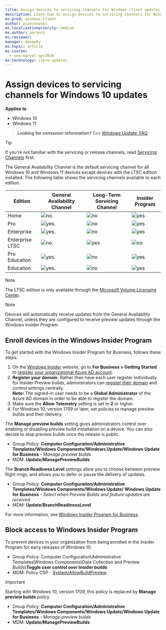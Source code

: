 ```yaml
---
title: Assign devices to servicing channels for Windows client updates
description: Learn how to assign devices to servicing channels for Windows 10 updates locally, by using Group Policy, and by using MDM
ms.prod: windows-client
author: aczechowski
ms.localizationpriority: medium
ms.author: aaroncz
ms.reviewer: 
manager: dougeby
ms.topic: article
ms.custom: 
  - seo-marvel-apr2020
ms.technology: itpro-updates
---
```


# Assign devices to servicing channels for Windows 10 updates


**Applies to**

- Windows 10
- Windows 11


> **Looking for consumer information?** See [Windows Update: FAQ](https://support.microsoft.com/help/12373/windows-update-faq) 

>[!TIP]
>If you're not familiar with the servicing or release channels, read [Servicing Channels](waas-overview.md#servicing-channels) first.

The General Availability Channel is the default servicing channel for all Windows 10 and Windows 11 devices except devices with the LTSC edition installed. The following table shows the servicing channels available to each edition. 

| Edition | General Availability Channel | Long-Term Servicing Channel | Insider Program |
| --- | --- | --- | --- |
| Home | ![no.](images/crossmark.png) | ![no](images/crossmark.png) | ![yes](images/checkmark.png) |
| Pro | ![yes.](images/checkmark.png) | ![no](images/crossmark.png) | ![yes](images/checkmark.png) |
| Enterprise  | ![yes.](images/checkmark.png) | ![no](images/crossmark.png) | ![yes](images/checkmark.png) |
| Enterprise LTSC  | ![no.](images/crossmark.png) | ![yes](images/checkmark.png) | ![no](images/crossmark.png) |
| Pro Education | ![yes.](images/checkmark.png) | ![no](images/crossmark.png) | ![yes](images/checkmark.png) |
| Education  | ![yes.](images/checkmark.png) | ![no](images/crossmark.png) | ![yes](images/checkmark.png) |


>[!NOTE]
>The LTSC edition is only available through the [Microsoft Volume Licensing Center](https://www.microsoft.com/Licensing/servicecenter/default.aspx).

>[!NOTE]
>Devices will automatically receive updates from the General Availability Channel, unless they are configured to receive preview updates through the Windows Insider Program.


## Enroll devices in the Windows Insider Program

To get started with the Windows Insider Program for Business, follows these steps:

1. On the [Windows Insider](https://insider.windows.com) website, go to **For Business > Getting Started** to [register your organizational Azure AD account](https://insider.windows.com/insidersigninaad/).
2. **Register your domain**. Rather than have each user register individually for Insider Preview builds, administrators can [register their domain](https://insider.windows.com/for-business-organization-admin/) and control settings centrally.</br>**Note:** The signed-in user needs to be a **Global Administrator** of the Azure AD domain in order to be able to register the domain.
3. Make sure the **Allow Telemetry** setting is set to **2** or higher.
4. For Windows 10, version 1709 or later, set policies to manage preview builds and their delivery:

The **Manage preview builds** setting gives administrators control over enabling or disabling preview build installation on a device. You can also decide to stop preview builds once the release is public.
* Group Policy: **Computer Configuration/Administrative Templates/Windows Components/Windows Update/Windows Update for Business** - *Manage preview builds*
* MDM: **Update/ManagePreviewBuilds**

The **Branch Readiness Level** settings allow you to choose between preview flight rings, and allows you to defer or pause the delivery of updates.
* Group Policy: **Computer Configuration/Administrative Templates/Windows Components/Windows Update/ Windows Update for Business** - *Select when Preview Builds and feature updates are received*
* MDM: **Update/BranchReadinessLevel**

For more information, see [Windows Insider Program for Business](/windows-insider/business/register).

## Block access to Windows Insider Program

To prevent devices in your organization from being enrolled in the Insider Program for early releases of Windows 10:

- Group Policy: Computer Configuration\Administrative Templates\Windows Components\Data Collection and Preview Builds\\**Toggle user control over Insider builds**
- MDM: Policy CSP - [System/AllowBuildPreview](/windows/client-management/mdm/policy-configuration-service-provider#System_AllowBuildPreview)

>[!IMPORTANT]
>Starting with Windows 10, version 1709, this policy is replaced by **Manage preview builds** policy.
> * Group Policy: **Computer Configuration/Administrative Templates/Windows Components/Windows Update/Windows Update for Business** - *Manage preview builds*
> * MDM: **Update/ManagePreviewBuilds**

